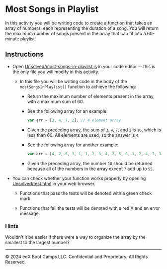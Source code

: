 # Most Songs in Playlist

In this activity you will be writing code to create a function that takes an array of numbers, each representing the duration of a song. You will return the maximum number of songs present in the array that can fit into a 60-minute playlist.

## Instructions

* Open [Unsolved/most-songs-in-playlist.js](Unsolved/most-songs-in-playlist.js) in your code editor -- this is the only file you will modify in this activity.

  * In this file you will be writing code in the body of the `mostSongsInPlaylist()` function to achieve the following:

    * Return the maximum number of elements present in the array, with a maximum sum of 60.

    * See the following array for an example:

      ```js
      var arr = [3, 4, 7, 2]; // 4 element array
      ```

    * Given the preceding array, the sum of `3`, `4`, `7`, and `2` is `16`, which is less than 60. All elements are used, so the answer is `4`.

    * See the following array for another example:

      ```js
      var arr = [4, 2, 5, 3, 1, 1, 2, 3, 4, 2, 5, 6, 3, 2, 4, 7, 3, 2, 3]; // 19 element array
      ```

    * Given the preceding array, the number `18` should be returned because all of the numbers in the array except `7` add up to `55`.

* You can check whether your function works properly by opening [Unsolved/test.html](Unsolved/test.html) in your web browser.

  * Functions that pass the tests will be denoted with a green check mark.

  * Functions that fail the tests will be denoted with a red X and an error message.

### Hints

Wouldn't it be easier if there were a way to organize the array by the smallest to the largest number?

---
© 2024 edX Boot Camps LLC. Confidential and Proprietary. All Rights Reserved.
